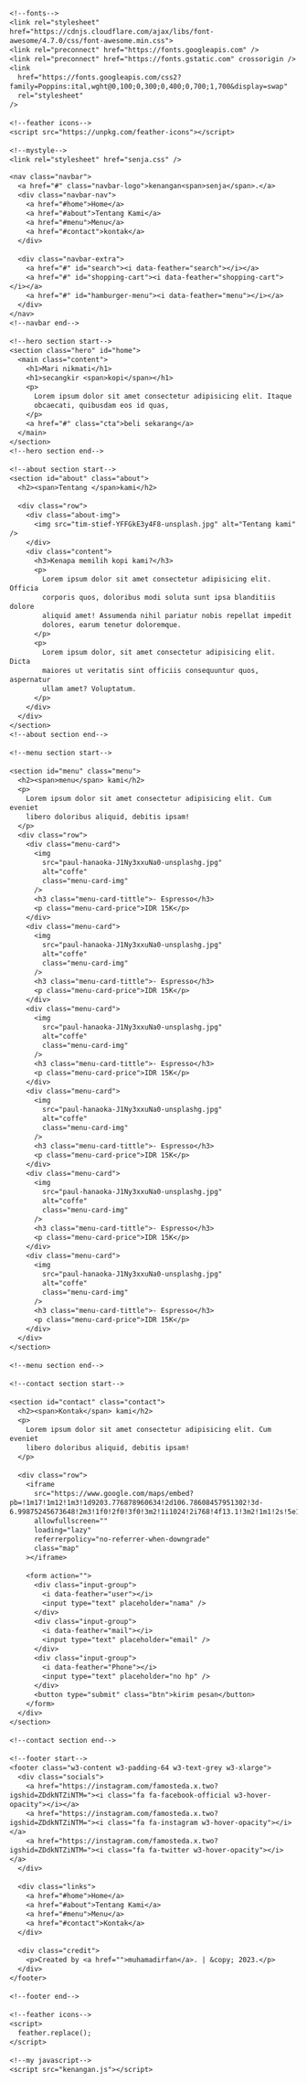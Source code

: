 <html lang="en">
  <head>
    <meta charset="UTF-8" />
    <meta name="viewport" content="width=device-width, initial-scale=1.0" />
    <title>Kopi kenangan senja</title>

    <!--fonts-->
    <link rel="stylesheet" href="https://cdnjs.cloudflare.com/ajax/libs/font-awesome/4.7.0/css/font-awesome.min.css">
    <link rel="preconnect" href="https://fonts.googleapis.com" />
    <link rel="preconnect" href="https://fonts.gstatic.com" crossorigin />
    <link
      href="https://fonts.googleapis.com/css2?family=Poppins:ital,wght@0,100;0,300;0,400;0,700;1,700&display=swap"
      rel="stylesheet"
    />

    <!--feather icons-->
    <script src="https://unpkg.com/feather-icons"></script>

    <!--mystyle-->
    <link rel="stylesheet" href="senja.css" />
  </head>
  <body>
    <!--navbar start-->

    <nav class="navbar">
      <a href="#" class="navbar-logo">kenangan<span>senja</span>.</a>
      <div class="navbar-nav">
        <a href="#home">Home</a>
        <a href="#about">Tentang Kami</a>
        <a href="#menu">Menu</a>
        <a href="#contact">kontak</a>
      </div>

      <div class="navbar-extra">
        <a href="#" id="search"><i data-feather="search"></i></a>
        <a href="#" id="shopping-cart"><i data-feather="shopping-cart"></i></a>
        <a href="#" id="hamburger-menu"><i data-feather="menu"></i></a>
      </div>
    </nav>
    <!--navbar end-->

    <!--hero section start-->
    <section class="hero" id="home">
      <main class="content">
        <h1>Mari nikmati</h1>
        <h1>secangkir <span>kopi</span></h1>
        <p>
          Lorem ipsum dolor sit amet consectetur adipisicing elit. Itaque
          obcaecati, quibusdam eos id quas,
        </p>
        <a href="#" class="cta">beli sekarang</a>
      </main>
    </section>
    <!--hero section end-->

    <!--about section start-->
    <section id="about" class="about">
      <h2><span>Tentang </span>kami</h2>

      <div class="row">
        <div class="about-img">
          <img src="tim-stief-YFFGkE3y4F8-unsplash.jpg" alt="Tentang kami" />
        </div>
        <div class="content">
          <h3>Kenapa memilih kopi kami?</h3>
          <p>
            Lorem ipsum dolor sit amet consectetur adipisicing elit. Officia
            corporis quos, doloribus modi soluta sunt ipsa blanditiis dolore
            aliquid amet! Assumenda nihil pariatur nobis repellat impedit
            dolores, earum tenetur doloremque.
          </p>
          <p>
            Lorem ipsum dolor, sit amet consectetur adipisicing elit. Dicta
            maiores ut veritatis sint officiis consequuntur quos, aspernatur
            ullam amet? Voluptatum.
          </p>
        </div>
      </div>
    </section>
    <!--about section end-->

    <!--menu section start-->

    <section id="menu" class="menu">
      <h2><span>menu</span> kami</h2>
      <p>
        Lorem ipsum dolor sit amet consectetur adipisicing elit. Cum eveniet
        libero doloribus aliquid, debitis ipsam!
      </p>
      <div class="row">
        <div class="menu-card">
          <img
            src="paul-hanaoka-J1Ny3xxuNa0-unsplashg.jpg"
            alt="coffe"
            class="menu-card-img"
          />
          <h3 class="menu-card-tittle">- Espresso</h3>
          <p class="menu-card-price">IDR 15K</p>
        </div>
        <div class="menu-card">
          <img
            src="paul-hanaoka-J1Ny3xxuNa0-unsplashg.jpg"
            alt="coffe"
            class="menu-card-img"
          />
          <h3 class="menu-card-tittle">- Espresso</h3>
          <p class="menu-card-price">IDR 15K</p>
        </div>
        <div class="menu-card">
          <img
            src="paul-hanaoka-J1Ny3xxuNa0-unsplashg.jpg"
            alt="coffe"
            class="menu-card-img"
          />
          <h3 class="menu-card-tittle">- Espresso</h3>
          <p class="menu-card-price">IDR 15K</p>
        </div>
        <div class="menu-card">
          <img
            src="paul-hanaoka-J1Ny3xxuNa0-unsplashg.jpg"
            alt="coffe"
            class="menu-card-img"
          />
          <h3 class="menu-card-tittle">- Espresso</h3>
          <p class="menu-card-price">IDR 15K</p>
        </div>
        <div class="menu-card">
          <img
            src="paul-hanaoka-J1Ny3xxuNa0-unsplashg.jpg"
            alt="coffe"
            class="menu-card-img"
          />
          <h3 class="menu-card-tittle">- Espresso</h3>
          <p class="menu-card-price">IDR 15K</p>
        </div>
        <div class="menu-card">
          <img
            src="paul-hanaoka-J1Ny3xxuNa0-unsplashg.jpg"
            alt="coffe"
            class="menu-card-img"
          />
          <h3 class="menu-card-tittle">- Espresso</h3>
          <p class="menu-card-price">IDR 15K</p>
        </div>
      </div>
    </section>

    <!--menu section end-->

    <!--contact section start-->

    <section id="contact" class="contact">
      <h2><span>Kontak</span> kami</h2>
      <p>
        Lorem ipsum dolor sit amet consectetur adipisicing elit. Cum eveniet
        libero doloribus aliquid, debitis ipsam!
      </p>

      <div class="row">
        <iframe
          src="https://www.google.com/maps/embed?pb=!1m17!1m12!1m3!1d9203.776878960634!2d106.78608457951302!3d-6.99875245673648!2m3!1f0!2f0!3f0!3m2!1i1024!2i768!4f13.1!3m2!1m1!2s!5e1!3m2!1sid!2sid!4v1686471642834!5m2!1sid!2sid"
          allowfullscreen=""
          loading="lazy"
          referrerpolicy="no-referrer-when-downgrade"
          class="map"
        ></iframe>

        <form action="">
          <div class="input-group">
            <i data-feather="user"></i>
            <input type="text" placeholder="nama" />
          </div>
          <div class="input-group">
            <i data-feather="mail"></i>
            <input type="text" placeholder="email" />
          </div>
          <div class="input-group">
            <i data-feather="Phone"></i>
            <input type="text" placeholder="no hp" />
          </div>
          <button type="submit" class="btn">kirim pesan</button>
        </form>
      </div>
    </section>

    <!--contact section end-->

    <!--footer start-->
    <footer class="w3-content w3-padding-64 w3-text-grey w3-xlarge">
      <div class="socials">
        <a href="https://instagram.com/famosteda.x.two?igshid=ZDdkNTZiNTM="><i class="fa fa-facebook-official w3-hover-opacity"></i></a>
        <a href="https://instagram.com/famosteda.x.two?igshid=ZDdkNTZiNTM="><i class="fa fa-instagram w3-hover-opacity"></i></a>
        <a href="https://instagram.com/famosteda.x.two?igshid=ZDdkNTZiNTM="><i class="fa fa-twitter w3-hover-opacity"></i></a>
      </div>

      <div class="links">
        <a href="#home">Home</a>
        <a href="#about">Tentang Kami</a>
        <a href="#menu">Menu</a>
        <a href="#contact">Kontak</a>
      </div>

      <div class="credit">
        <p>Created by <a href="">muhamadirfan</a>. | &copy; 2023.</p>
      </div>
    </footer>

    <!--footer end-->

    <!--feather icons-->
    <script>
      feather.replace();
    </script>

    <!--my javascript-->
    <script src="kenangan.js"></script>
  </body>
</html>
